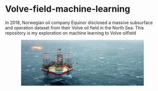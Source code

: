 # Volve-field-machine-learning
In 2018, Norwegian oil company Equinor disclosed a massive subsurface and operation dataset from their Volve oil field in the North Sea. This repository is my exploration on machine learning to Volve oilfield
<p align="center">
  <img width="400" height="150" src="https://github.com/KarimMAJDOUB/Volve-field-machine-learning/blob/main/BHP%20Prediction/Plots/Volve.jpg">